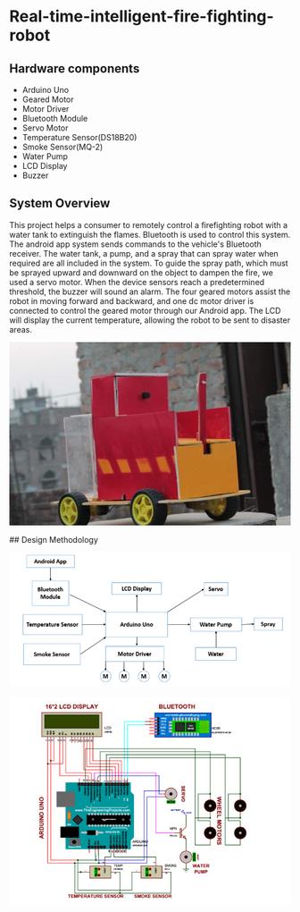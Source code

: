 # Real-time-intelligent-fire-fighting-robot

## Hardware components
- Arduino Uno
- Geared Motor 
- Motor Driver
- Bluetooth Module
- Servo Motor
- Temperature Sensor(DS18B20)
- Smoke Sensor(MQ-2)
- Water Pump
- LCD Display
- Buzzer
## System Overview
This project helps a consumer to remotely control a firefighting robot with a water tank to extinguish the flames. Bluetooth is used to control this system. The android app system sends commands to the vehicle's Bluetooth receiver. The water tank, a pump, and a spray that can spray water when required are all included in the system. To guide the spray path, which must be sprayed upward and downward on the object to dampen the fire, we used a servo motor. When the device sensors reach a predetermined threshold, the buzzer will sound an alarm. The four geared motors assist the robot in moving forward and backward, and one dc motor driver is connected to control the geared motor through our Android app. The LCD will display the current temperature, allowing the robot to be sent to disaster areas.
<p align="middle">
<img src="Demo robot.jpg">
</p>
## Design Methodology
<p align="middle">
<img src="Design Methodology.png">
</p>

<p align="middle">
<img src="Proteus Model.png">
</p>
